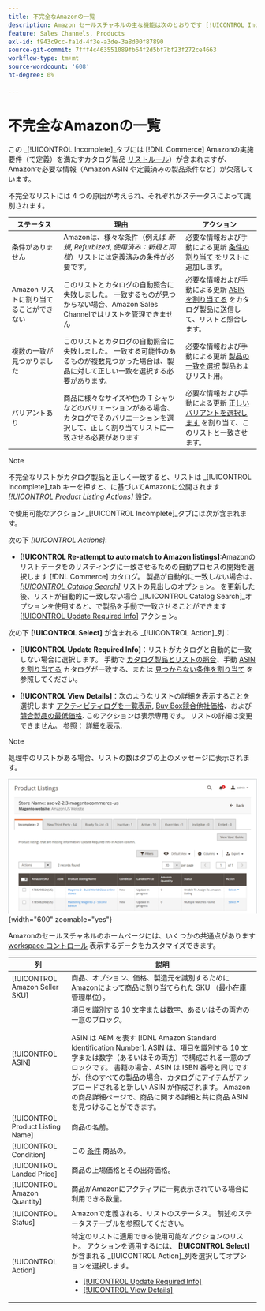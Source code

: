 ```yaml
---
title: 不完全なAmazonの一覧
description: Amazon セールスチャネルの主な機能は次のとおりです [!UICONTROL Incomplete] 不完全なAmazon リストの実施要件要件を特定して満たすのに役立つタブです。
feature: Sales Channels, Products
exl-id: f943c9cc-fa1d-4f3e-a3de-3a8d00f87890
source-git-commit: 7fff4c463551089fb64f2d5bf7bf23f272ce4663
workflow-type: tm+mt
source-wordcount: '608'
ht-degree: 0%

---
```


# 不完全なAmazonの一覧

この _[!UICONTROL Incomplete]_タブには [!DNL Commerce] Amazonの実施要件（で定義）を満たすカタログ製品 [リストルール](./listing-rules.md)）が含まれますが、Amazonで必要な情報（Amazon ASIN や定義済みの製品条件など）が欠落しています。

不完全なリストには 4 つの原因が考えられ、それぞれがステータスによって識別されます。

| ステータス | 理由 | アクション |
|------------------------------------|-------------------------------------------------------------------------------------------------------------------------------------------------------------------------------------------------|----------------------------------------------------------------------------------------------------------------------------------------------------------------------------------------------------------------|
| 条件がありません | Amazonは、様々な条件（例えば _新規_, _Refurbized_, _使用済み：新規と同様_）リストには定義済みの条件が必要です。 | 必要な情報および手動による更新 [条件の割り当て](./amazon-manually-update-incomplete-listing.md#update-required-info-missing-condition) をリストに追加します。 |
| Amazon リストに割り当てることができない | このリストとカタログの自動照合に失敗しました。 一致するものが見つからない場合、Amazon Sales Channelではリストを管理できません | 必要な情報および手動による更新 [ASIN を割り当てる](./amazon-manually-update-incomplete-listing.md#update-required-info-unable-to-assign-to-amazon-listing) をカタログ製品に送信して、リストと照合します。 |
| 複数の一致が見つかりました | このリストとカタログの自動照合に失敗しました。 一致する可能性のあるものが複数見つかった場合は、製品に対して正しい一致を選択する必要があります。 | 必要な情報および手動による更新 [製品の一致を選択](./amazon-manually-update-incomplete-listing.md#update-required-info-multiple-matches-found) 製品およびリスト用。 |
| バリアントあり | 商品に様々なサイズや色の T シャツなどのバリエーションがある場合、カタログでそのバリエーションを選択して、正しく割り当てリストに一致させる必要があります | 必要な情報および手動による更新 [正しいバリアントを選択します](./amazon-manually-update-incomplete-listing.md#update-required-info-has-variants) を割り当て、このリストと一致させます。 |

>[!NOTE]
>不完全なリストがカタログ製品と正しく一致すると、リストは _[!UICONTROL Incomplete]_tab キーを押すと、に基づいてAmazonに公開されます [_[!UICONTROL Product Listing Actions]_](./product-listing-actions.md) 設定。

で使用可能なアクション _[!UICONTROL Incomplete]_タブには次が含まれます。

次の下 _[!UICONTROL Actions]_:

- **[!UICONTROL Re-attempt to auto match to Amazon listings]**:Amazonのリストデータをのリスティングに一致させるための自動プロセスの開始を選択します [!DNL Commerce] カタログ。 製品が自動的に一致しない場合は、 [_[!UICONTROL Catalog Search]_](./catalog-search.md) リストの見出しのオプション。 を更新した後、リストが自動的に一致しない場合 _[!UICONTROL Catalog Search]_オプションを使用すると、で製品を手動で一致させることができます [[!UICONTROL Update Required Info]](./amazon-manually-update-incomplete-listing.md#update-required-info-multiple-matches-found) アクション。

次の下 **[!UICONTROL Select]** が含まれる _[!UICONTROL Action]_列：

- **[!UICONTROL Update Required Info]**：リストがカタログと自動的に一致しない場合に選択します。 手動で [カタログ製品とリストの照合](./amazon-manually-update-incomplete-listing.md#update-required-info-multiple-matches-found)、手動 [ASIN を割り当てる](./amazon-manually-update-incomplete-listing.md#update-required-info-unable-to-assign-to-amazon-listing) カタログが一致する、または [見つからない条件を割り当て](./amazon-manually-update-incomplete-listing.md#update-required-info-missing-condition) を参照してください。

- **[!UICONTROL View Details]**：次のようなリストの詳細を表示することを選択します [アクティビティログを一覧表示](./product-listing-details.md#listing-activity-log), [Buy Box競合他社価格](./product-listing-details.md#buy-box-competitor-pricing)、および [競合製品の最低価格](./product-listing-details.md#lowest-competitor-pricing). このアクションは表示専用です。 リストの詳細は変更できません。 参照： [詳細を表示](./product-listing-details.md).

>[!NOTE]
>
>処理中のリストがある場合、リストの数はタブの上のメッセージに表示されます。

![不完全なAmazonの一覧](assets/amazon-incomplete-listings.png){width="600" zoomable="yes"}

Amazonのセールスチャネルのホームページには、いくつかの共通点があります [workspace コントロール](./workspace-controls.md) 表示するデータをカスタマイズできます。

| 列 | 説明 |
|-----------------------------------|------------------------------------------------------------------------------------------------------------------------------------------------------------------------------------------------------------------------------------------------------------------------------------------------------------------------------------------------------------------------------------------------------------------------------------------------------------------------------------------|
| [!UICONTROL Amazon Seller SKU] | 商品、オプション、価格、製造元を識別するためにAmazonによって商品に割り当てられた SKU （最小在庫管理単位）。 |
| [!UICONTROL ASIN] | 項目を識別する 10 文字または数字、あるいはその両方の一意のブロック。<br><br>ASIN は AEM を表す [!DNL Amazon Standard Identification Number]. ASIN は、項目を識別する 10 文字または数字（あるいはその両方）で構成される一意のブロックです。 書籍の場合、ASIN は ISBN 番号と同じですが、他のすべての製品の場合、カタログにアイテムがアップロードされると新しい ASIN が作成されます。 Amazonの商品詳細ページで、商品に関する詳細と共に商品 ASIN を見つけることができます。 |
| [!UICONTROL Product Listing Name] | 商品の名前。 |
| [!UICONTROL Condition] | この [条件](./product-listing-condition.md) 商品の。 |
| [!UICONTROL Landed Price] | 商品の上場価格とその出荷価格。 |
| [!UICONTROL Amazon Quantity] | 商品がAmazonにアクティブに一覧表示されている場合に利用できる数量。 |
| [!UICONTROL Status] | Amazonで定義される、リストのステータス。 前述のステータステーブルを参照してください。 |
| [!UICONTROL Action] | 特定のリストに適用できる使用可能なアクションのリスト。 アクションを適用するには、 **[!UICONTROL Select]** が含まれる _[!UICONTROL Action]_列を選択してオプションを選択します。<ul><li>[[!UICONTROL Update Required Info]](./amazon-manually-update-incomplete-listing.md)</li><li>[[!UICONTROL View Details]](./product-listing-details.md)</li></ul> |
